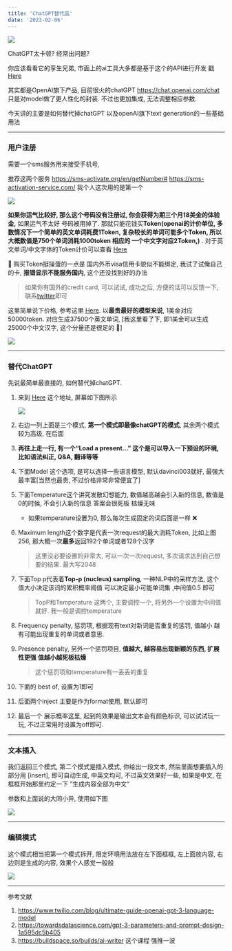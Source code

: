 ```yaml
---
title: 'ChatGPT替代品'
date: '2023-02-06'
---
```


![](https://images.pexels.com/photos/1108099/pexels-photo-1108099.jpeg?auto=compress&cs=tinysrgb&w=1260&h=750&dpr=1)



ChatGPT太卡顿? 经常出问题? 

你应该看看它的孪生兄弟, 市面上的ai工具大多都是基于这个的API进行开发  戳 [Here](https://platform.openai.com/playground) 

其实都是OpenAI旗下产品, 目前很火的chatGPT https://chat.openai.com/chat 只是对model做了更人性化的封装. 不过也更加集成, 无法调整相应参数. 

今天讲的主要是如何替代掉chatGPT 以及openAI旗下text generation的一些基础用法

---

### 用户注册

需要一个sms服务用来接受手机号, 

推荐这两个服务 https://sms-activate.org/en/getNumber#  https://sms-activation-service.com/  我个人这次用的是第一个

![](https://raw.githubusercontent.com/skyonedot/picture-host/master/20230206201555.png)

**如果你运气比较好, 那么这个号码没有注册过, 你会获得为期三个月18美金的体验金,** 如果运气不太好 号码被用掉了. 那就只能花钱买**Token(openai的计价单位, 多数情况下一个简单的英文单词耗费1Token, 复杂较长的单词可能多个Token, 所以大概数值是750个单词消耗1000token 相应的 一个中文字对应2Token,)** . 对于英文单词/中文字体的Token计价可以查看 [Here](https://platform.openai.com/tokenizer)

:strawberry: 购买Token挺操蛋的一点是 国内外币visa信用卡貌似不能绑定, 我试了试俺自己的卡, **报错显示不能服务国内**, 这个还没找到好的办法

> 如果你有国外的credit card, 可以试试, 成功之后, 方便的话可以反馈一下, 联系[twitter](https://twitter.com/skyonedot)即可

这里简单说下价格, 参考这里 [Here](https://openai.com/api/pricing/). 以**最贵最好的模型来说**, 1美金对应50000token. 对应生成37500个英文单词, [我这里看了下,  即1美金可以生成25000个中文汉字, 这个分量还是很足的 :apple:]

![](https://raw.githubusercontent.com/skyonedot/picture-host/master/20230206202251.png)

---

### 替代ChatGPT

先说最简单最直接的, 如何替代掉chatGPT. 

1. 来到 [Here](https://platform.openai.com/playground) 这个地址, 屏幕如下图所示

   ![](https://raw.githubusercontent.com/skyonedot/picture-host/master/20230206205704.png)

2. 右边一列上面是三个模式, **第一个模式即最像chatGPT的模式**, 其余两个模式较为高级, 在后面

3. **再往上走一行, 有一个“Load a present...” 这个是可以导入一下预设的环境, 比如语法纠正, Q&A, 翻译等等**

4. 下面Model 这个选项, 是可以选择一些语言模型,  默认davinci003就好, 最强大最丰富[当然也最贵, 不过价格非常非常便宜了]

5. 下面Temperature这个讲究发散幻想能力, 数值越高越会引入新的信息, 数值是0的时候, 不会引入新的信息 答案会很死板 枯燥无味

   - 如果temperature设置为0, 那么每次生成固定的词后面是一样 :x:

6. Maximum length这个数字是代表一次request的最大消耗Token, 比如上图256, 那大概一次**最多**返回192个单词或者128个汉字

   > 这里没必要设置的非常大, 可以一次一次request, 多次请求达到自己想要的结果. 最大写2048

7. 下面Top p代表着**Top-p (nucleus) sampling**, 一种NLP中的采样方法, 这个值大小决定该词的累积概率阈值  可以决定最小可能单词集 ,中间值0.5 即可

   > TopP和Temperature 这两个, 主要调控一个, 将另外一个设置为中间值就好. 我一般是调控temperature

8. Frequency penalty, 惩罚项, 根据现有text对新词是否重复的惩罚, 值越小 越有可能出现重复的单词或者意思. 

9. Presence penalty, 另外一个惩罚项目, **值越大, 越容易出现新颖的东西, 扩展性更强** **值越小越死板枯燥**

   > 这个惩罚项和temperature有一丢丢的重复

10. 下面的 best of, 设置为1即可

11. 后面两个inject 主要是作为format使用, 默认即可

12. 最后一个 展示概率这里, 起到的效果是输出文本会有颜色标识, 可以试试玩一玩, 不过正常用时设置为off即可.

---

### 文本插入

我们返回三个模式, 第二个模式是插入模式, 你给出一段文本, 然后里面想要插入的部分用 [insert], 即可自动生成, 中英文均可, 不过英文效果好一些, 如果是中文, 在框框开始那里约定一下 ”生成内容全部为中文“

参数和上面说的大同小异, 使用如下图

![](https://raw.githubusercontent.com/skyonedot/picture-host/master/20230206221342.png)

---

### 编辑模式

这个模式相当把第一个模式拆开, 限定环境用法放在左下面框框, 左上面放内容, 右边则是生成的内容, 效果个人感觉一般般

![](https://raw.githubusercontent.com/skyonedot/picture-host/master/20230206221426.png)

---

参考文献

1. https://www.twilio.com/blog/ultimate-guide-openai-gpt-3-language-model
2. https://towardsdatascience.com/gpt-3-parameters-and-prompt-design-1a595dc5b405
3. https://buildspace.so/builds/ai-writer 这个课程 强推一波
